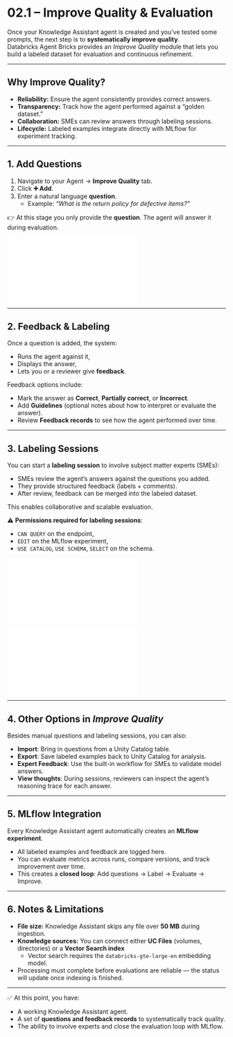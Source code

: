 # 02.1 – Improve Quality & Evaluation

Once your Knowledge Assistant agent is created and you’ve tested some prompts, the next step is to **systematically improve quality**.  
Databricks Agent Bricks provides an *Improve Quality* module that lets you build a labeled dataset for evaluation and continuous refinement.

---

## Why Improve Quality?

- **Reliability:** Ensure the agent consistently provides correct answers.  
- **Transparency:** Track how the agent performed against a “golden dataset.”  
- **Collaboration:** SMEs can review answers through labeling sessions.  
- **Lifecycle:** Labeled examples integrate directly with MLflow for experiment tracking.  

---

## 1. Add Questions

1. Navigate to your Agent → **Improve Quality** tab.  
2. Click **➕ Add**.  
3. Enter a natural language **question**.  
   - Example: *“What is the return policy for defective items?”*  

👉 At this stage you only provide the **question**. The agent will answer it during evaluation.

![Knowledge](./assets/knowledge7.md)

---

## 2. Feedback & Labeling

Once a question is added, the system:  
- Runs the agent against it,  
- Displays the answer,  
- Lets you or a reviewer give **feedback**.  

Feedback options include:  
- Mark the answer as **Correct**, **Partially correct**, or **Incorrect**.  
- Add **Guidelines** (optional notes about how to interpret or evaluate the answer).  
- Review **Feedback records** to see how the agent performed over time.

---

## 3. Labeling Sessions

You can start a **labeling session** to involve subject matter experts (SMEs):  

- SMEs review the agent’s answers against the questions you added.  
- They provide structured feedback (labels + comments).  
- After review, feedback can be merged into the labeled dataset.  

This enables collaborative and scalable evaluation.  

⚠️ **Permissions required for labeling sessions**:  
- `CAN QUERY` on the endpoint,  
- `EDIT` on the MLflow experiment,  
- `USE CATALOG`, `USE SCHEMA`, `SELECT` on the schema.  

![Knowledge](/assets/knowledge8.md)

![Knowledge](/assets/knowledge9.md)

---

## 4. Other Options in *Improve Quality*

Besides manual questions and labeling sessions, you can also:  

- **Import**: Bring in questions from a Unity Catalog table.  
- **Export**: Save labeled examples back to Unity Catalog for analysis.  
- **Expert Feedback**: Use the built-in workflow for SMEs to validate model answers.  
- **View thoughts**: During sessions, reviewers can inspect the agent’s reasoning trace for each answer.

---

## 5. MLflow Integration

Every Knowledge Assistant agent automatically creates an **MLflow experiment**.  
- All labeled examples and feedback are logged here.  
- You can evaluate metrics across runs, compare versions, and track improvement over time.  
- This creates a **closed loop**: Add questions → Label → Evaluate → Improve.  

---

## 6. Notes & Limitations

- **File size:** Knowledge Assistant skips any file over **50 MB** during ingestion.  
- **Knowledge sources:** You can connect either **UC Files** (volumes, directories) or a **Vector Search index**  
  - Vector search requires the `databricks-gte-large-en` embedding model.  
- Processing must complete before evaluations are reliable — the status will update once indexing is finished.  

---

✅ At this point, you have:  
- A working Knowledge Assistant agent.  
- A set of **questions and feedback records** to systematically track quality.  
- The ability to involve experts and close the evaluation loop with MLflow.



